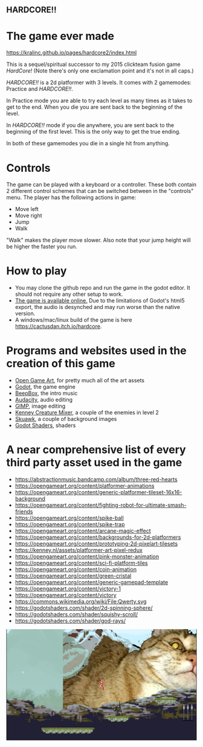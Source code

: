 ## HARDCORE!!
# The game ever made

https://kralinc.github.io/pages/hardcore2/index.html

This is a sequel/spiritual successor to my 2015 clickteam fusion game *HardCore!* (Note there's only one exclamation point and it's not in all caps.)

*HARDCORE!!* is a 2d platformer with 3 levels. It comes with 2 gamemodes: Practice and *HARDCORE!!*. 

In Practice mode you are able to try each level as many times as it takes to get to the end. When you die you are sent back to the beginning of the level.

In *HARDCORE!!* mode if you die anywhere, you are sent back to the beginning of the first level. This is the only way to get the true ending.

In both of these gamemodes you die in a single hit from anything.

# Controls

The game can be played with a keyboard or a controller. These both contain 2 different control schemes that can be switched between in the "controls" menu. The player has the following actions in game:

* Move left
* Move right
* Jump
* Walk

"Walk" makes the player move slower. Also note that your jump height will be higher the faster you run.

# How to play

* You may clone the github repo and run the game in the godot editor. It should not require any other setup to work.
* [The game is available online.](https://kralinc.github.io/pages/hardcore2/index.html) Due to the limitations of Godot's html5 export, the audio is desynched and may run worse than the native version.
* A windows/mac/linux build of the game is here https://cactusdan.itch.io/hardcore.

# Programs and websites used in the creation of this game
* [Open Game Art](https://opengameart.org), for pretty much all of the art assets
* [Godot](https://godotengine.org/), the game engine
* [BeepBox](https://www.beepbox.co), the intro music
* [Audacity](https://www.audacityteam.org/), audio editing
* [GIMP](https://gimp.org), image editing
* [Kenney Creature Mixer](https://kenney.itch.io/creature-mixer), a couple of the enemies in level 2
* [Skuawk](https://skuawk.com), a couple of background images
* [Godot Shaders](https://godotshaders.com), shaders

# A near comprehensive list of every third party asset used in the game
* https://abstractionmusic.bandcamp.com/album/three-red-hearts
* https://opengameart.org/content/platformer-animations
* https://opengameart.org/content/generic-platformer-tileset-16x16-background
* https://opengameart.org/content/fighting-robot-for-ultimate-smash-friends
* https://opengameart.org/content/spike-ball
* https://opengameart.org/content/spike-trap
* https://opengameart.org/content/arcane-magic-effect
* https://opengameart.org/content/backgrounds-for-2d-platformers
* https://opengameart.org/content/prototyping-2d-pixelart-tilesets
* https://kenney.nl/assets/platformer-art-pixel-redux
* https://opengameart.org/content/pink-monster-animation
* https://opengameart.org/content/sci-fi-platform-tiles
* https://opengameart.org/content/coin-animation
* https://opengameart.org/content/green-cristal
* https://opengameart.org/content/generic-gamepad-template
* https://opengameart.org/content/victory-1
* https://opengameart.org/content/victory
* https://commons.wikimedia.org/wiki/File:Qwerty.svg
* https://godotshaders.com/shader/2d-spinning-sphere/
* https://godotshaders.com/shader/squishy-scroll/
* https://godotshaders.com/shader/god-rays/

![Screenshot of the game HARDCORE!!](screenshot.png)
